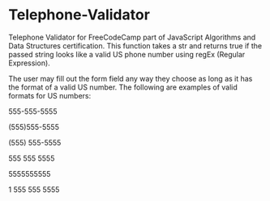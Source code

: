 # Telephone-Validator
Telephone Validator for FreeCodeCamp part of JavaScript Algorithms and Data Structures certification.
This function takes a str and returns true if the passed string looks like a valid US phone number using regEx (Regular Expression).

The user may fill out the form field any way they choose as long as it has the format of a valid US number.
The following are examples of valid formats for US numbers:

555-555-5555

(555)555-5555

(555) 555-5555

555 555 5555

5555555555

1 555 555 5555
